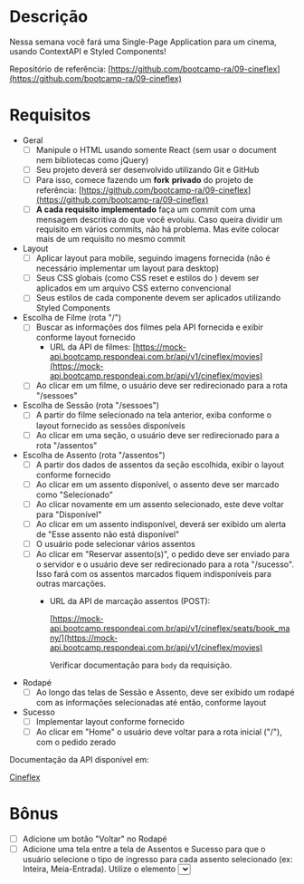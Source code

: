 # Descrição

Nessa semana você fará uma Single-Page Application para um cinema, usando ContextAPI e Styled Components!

Repositório de referência: [https://github.com/bootcamp-ra/09-cineflex](https://github.com/bootcamp-ra/09-cineflex)

# Requisitos

- Geral
    - [ ]  Manipule o HTML usando somente React (sem usar o document nem bibliotecas como jQuery)
    - [ ]  Seu projeto deverá ser desenvolvido utilizando Git e GitHub
    - [ ]  Para isso, comece fazendo um **fork** **privado** do projeto de referência: [https://github.com/bootcamp-ra/09-cineflex](https://github.com/bootcamp-ra/09-cineflex)
    - [ ]  **A cada requisito implementado** faça um commit com uma mensagem descritiva do que você evoluiu. Caso queira dividir um requisito em vários commits, não há problema. Mas evite colocar mais de um requisito no mesmo commit
- Layout
    - [ ]  Aplicar layout para mobile, seguindo imagens fornecida (não é necessário implementar um layout para desktop)
    - [ ]  Seus CSS globais (como CSS reset e estilos do <body>) devem ser aplicados em um arquivo CSS externo convencional
    - [ ]  Seus estilos de cada componente devem ser aplicados utilizando Styled Components
- Escolha de Filme (rota "/")
    - [ ]  Buscar as informações dos filmes pela API fornecida e exibir conforme layout fornecido
        - URL da API de filmes: [https://mock-api.bootcamp.respondeai.com.br/api/v1/cineflex/movies](https://mock-api.bootcamp.respondeai.com.br/api/v1/cineflex/movies)
    - [ ]  Ao clicar em um filme, o usuário deve ser redirecionado para a rota "/sessoes"
- Escolha de Sessão (rota "/sessoes")
    - [ ]  A partir do filme selecionado na tela anterior, exiba conforme o layout fornecido as sessões disponíveis
    - [ ]  Ao clicar em uma seção, o usuário deve ser redirecionado para a rota "/assentos"
- Escolha de Assento (rota "/assentos")
    - [ ]  A partir dos dados de assentos da seção escolhida, exibir o layout conforme fornecido
    - [ ]  Ao clicar em um assento disponível, o assento deve ser marcado como "Selecionado"
    - [ ]  Ao clicar novamente em um assento selecionado, este deve voltar para "Disponível"
    - [ ]  Ao clicar em um assento indisponível, deverá ser exibido um alerta de "Esse assento não está disponível"
    - [ ]  O usuário pode selecionar vários assentos
    - [ ]  Ao clicar em "Reservar assento(s)", o pedido deve ser enviado para o servidor e o usuário deve ser redirecionado para a rota "/sucesso".  Isso fará com os assentos marcados fiquem indisponíveis para outras marcações.
        - URL da API de marcação assentos (POST):

            [https://mock-api.bootcamp.respondeai.com.br/api/v1/cineflex/seats/book_many/](https://mock-api.bootcamp.respondeai.com.br/api/v1/cineflex/movies)

            Verificar documentação para `body` da requisição.

- Rodapé
    - [ ]  Ao longo das telas de Sessão e Assento, deve ser exibido um rodapé com as informações selecionadas até então, conforme layout
- Sucesso
    - [ ]  Implementar layout conforme fornecido
    - [ ]  Ao clicar em "Home" o usuário deve voltar para a rota inicial ("/"), com o pedido zerado

Documentação da API disponível em:

[Cineflex](https://documenter.getpostman.com/view/6886056/TVYCB1Gm)

# Bônus

- [ ]  Adicione um botão "Voltar" no Rodapé
- [ ]  Adicione uma tela entre a tela de Assentos e Sucesso para que o usuário selecione o tipo de ingresso para cada assento selecionado (ex: Inteira, Meia-Entrada). Utilize o elemento <select> do HTML para isso
